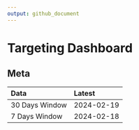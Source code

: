 ```yaml
---
output: github_document
---
```


# Targeting Dashboard



## Meta


|Data           |Latest     |
|:--------------|:----------|
|30 Days Window |2024-02-19 |
|7 Days Window  |2024-02-18 |
